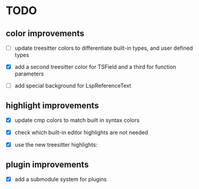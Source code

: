 # TODO

## color improvements

- [ ] update treesitter colors to differentiate built-in types, and user defined types

- [x] add a second treesitter color for TSField and a third for function parameters

- [ ] add special background for LspReferenceText

## highlight improvements

- [x] update cmp colors to match built in syntax colors

- [x] check which built-in editor highlights are not needed

- [x] use the new treesitter highlights:

## plugin improvements

- [x] add a submodule system for plugins
